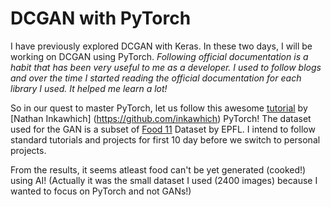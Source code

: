 # DCGAN with PyTorch

I have previously explored DCGAN with Keras. In these two days, I will be working on DCGAN using PyTorch.
_Following official documentation is a habit that has been very useful to me as a developer. I used to follow blogs and over the time I started reading the official documentation for each library I used. It helped me learn a lot!_

So in our quest to master PyTorch, let us follow this awesome [tutorial](https://pytorch.org/tutorials/beginner/dcgan_faces_tutorial.html) by [Nathan Inkawhich]  (https://github.com/inkawhich) PyTorch!
The dataset used for the GAN is a subset of [Food 11](https://www.epfl.ch/labs/mmspg/downloads/food-image-datasets/) Dataset by EPFL.
I intend to follow standard tutorials and projects for first 10 day before we switch to personal projects. 

From the results, it seems atleast food can't be yet generated (cooked!) using AI! (Actually it was the small dataset I used (2400 images) because I wanted to focus on PyTorch and not GANs!)
